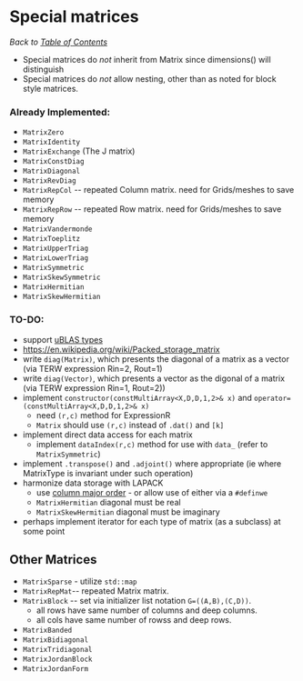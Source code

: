 # Special matrices

_Back to [Table of Contents](../README.md)_

* Special matrices do *not* inherit from Matrix since dimensions() will distinguish
* Special matrices do *not* allow nesting, other than as noted for block style matrices.


### Already Implemented:
* `MatrixZero`
* `MatrixIdentity`
* `MatrixExchange` (The J matrix)
* `MatrixConstDiag`
* `MatrixDiagonal`
* `MatrixRevDiag`  
* `MatrixRepCol` -- repeated Column matrix. need for Grids/meshes to save memory
* `MatrixRepRow` -- repeated Row matrix. need for Grids/meshes to save memory
* `MatrixVandermonde`
* `MatrixToeplitz`
* `MatrixUpperTriag`
* `MatrixLowerTriag`
* `MatrixSymmetric`
* `MatrixSkewSymmetric`
* `MatrixHermitian`
* `MatrixSkewHermitian`

### TO-DO:
 
* support [uBLAS types](https://www.boost.org/doc/libs/1_60_0/libs/numeric/ublas/doc/index.html)
* https://en.wikipedia.org/wiki/Packed_storage_matrix
* write `diag(Matrix)`, which presents the diagonal of a matrix as a vector (via TERW expression Rin=2, Rout=1)
* write `diag(Vector)`, which presents a vector as the digonal of a matrix (via TERW expression Rin=1, Rout=2))
* implement `constructor(constMultiArray<X,D,D,1,2>& x)` and `operator=(constMultiArray<X,D,D,1,2>& x)`
   * need `(r,c)` method for ExpressionR
   * `Matrix` should use `(r,c)` instead of `.dat()` and `[k]`
* implement direct data access for each matrix
  * implement `dataIndex(r,c)` method for use with `data_`  (refer to `MatrixSymmetric`)
* implement `.transpose()` and `.adjoint()` where appropriate (ie where MatrixType is invariant under such operation)
* harmonize data storage with LAPACK
   * use [column major order](https://en.wikipedia.org/wiki/Row-_and_column-major_order) - or allow use of either via a `#definwe`
   * `MatrixHermitian` diagonal must be real
   * `MatrixSkewHermitian` diagonal must be imaginary
* perhaps implement iterator for each type of matrix (as a subclass) at some point

## Other Matrices
* `MatrixSparse` - utilize `std::map`
* `MatrixRepMat`-- repeated Matrix matrix.
* `MatrixBlock` -- set via initializer list notation `G=((A,B),(C,D))`.  
   * all rows have same number of columns and deep columns.
   * all cols have same number of rowss and deep rows.
* `MatrixBanded`
* `MatrixBidiagonal` 
* `MatrixTridiagonal` 
* `MatrixJordanBlock`
* `MatrixJordanForm`



